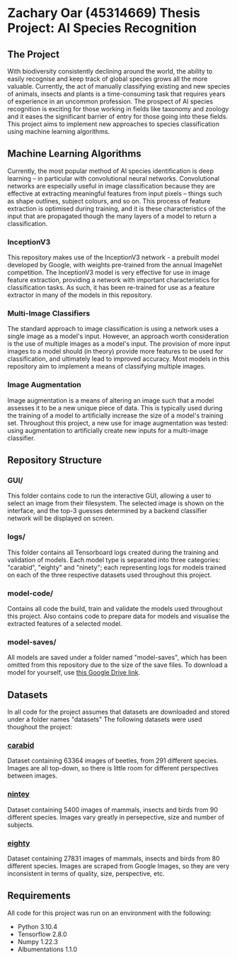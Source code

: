 # Zachary Oar (45314669) Thesis Project: AI Species Recognition

## The Project

With biodiversity consistently declining around the world, the ability to easily recognise and keep track of global species grows all the more valuable.  Currently, the act of manually classifying existing and new species of animals, insects and plants is a time-consuming task that requires years of experience in an uncommon profession.  The prospect of AI species recognition is exciting for those working in fields like taxonomy and zoology and it eases the significant barrier of entry for those going into these fields.  This project aims to implement new approaches to species classification using machine learning algorithms.

## Machine Learning Algorithms

Currently, the most popular method of AI species identification is deep learning – in particular with convolutional neural networks.  Convolutional networks are especially useful in image classification because they are effective at extracting meaningful features from input pixels – things such as shape outlines, subject colours, and so on.  This process of feature extraction is optimised during training, and it is these characteristics of the input that are propagated though the many layers of a model to return a classification.

### InceptionV3

This repository makes use of the InceptionV3 network - a prebuilt model developed by Google, with weights pre-trained from the annual ImageNet competition.  The InceptionV3 model is very effective for use in image feature extraction, providing a network with important characteristics for classification tasks.  As such, it has been re-trained for use as a feature extractor in many of the models in this repository.

### Multi-Image Classifiers

The standard approach to image classification is using a network uses a single image as a model's input.  However, an approach worth consideration is the use of multiple images as a model's input.  The provision of more input images to a model should (in theory) provide more features to be used for classification, and ultimately lead to improved accuracy.  Most models in this repository aim to implement a means of classifying multiple images.

### Image Augmentation

Image augmentation is a means of altering an image such that a model assesses it to be a new unique piece of data.  This is typically used during the training of a model to artificially increase the size of a model's training set.  Throughout this project, a new use for image augmentation was tested: using augmentation to artificially create new inputs for a multi-image classifier.

## Repository Structure

### GUI/

This folder contains code to run the interactive GUI, allowing a user to select an image from their filesystem.  The selected image is shown on the interface, and the top-3 guesses determined by a backend classifier network will be displayed on screen.

### logs/

This folder contains all Tensorboard logs created during the training and validation of models.  Each model type is separated into three categories: "carabid", "eighty" and "ninety"; each representing logs for models trained on each of the three respective datasets used throughout this project.

### model-code/

Contains all code the build, train and validate the models used throughout this project.  Also contains code to prepare data for models and visualise the extracted features of a selected model.

### model-saves/

All models are saved under a folder named "model-saves", which has been omitted from this repository due to the size of the save files.  To download a model for yourself, use [this Google Drive link](https://drive.google.com/drive/folders/1pT_3Mf6giyD1RMzpwDOIQyeXtXNtmsDe?usp=sharing).

## Datasets

In all code for the project assumes that datasets are downloaded and stored under a folder names "datasets"
The following datasets were used thoughout the project:

### [carabid](https://www.kaggle.com/datasets/kmldas/insect-identification-from-habitus-images)

Dataset containing 63364 images of beetles, from 291 different species.  Images are all top-down, so there is little room for different perspectives between images.

### [nintey](https://www.kaggle.com/datasets/iamsouravbanerjee/animal-image-dataset-90-different-animals)

Dataset containing 5400 images of mammals, insects and birds from 90 different species.  Images vary greatly in persepective, size and number of subjects.

### [eighty](https://www.kaggle.com/datasets/antoreepjana/animals-detection-images-dataset?select=train)

Dataset containing 27831 images of mammals, insects and birds from 80 different species.  Images are scraped from Google Images, so they are very inconsistent in terms of quality, size, perspective, etc.

## Requirements

All code for this project was run on an environment with the following:

* Python 3.10.4
* Tensorflow 2.8.0
* Numpy 1.22.3
* Albumentations 1.1.0
